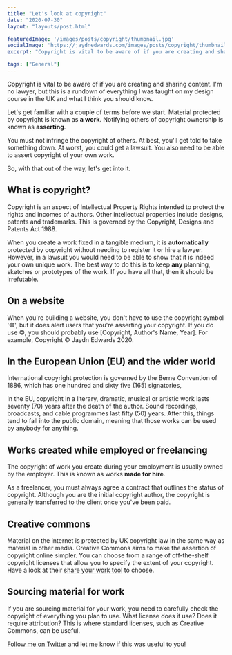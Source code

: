 ```yaml
---
title: "Let's look at copyright"
date: "2020-07-30"
layout: "layouts/post.html"

featuredImage: '/images/posts/copyright/thumbnail.jpg'
socialImage: 'https://jaydnedwards.com/images/posts/copyright/thumbnail.jpg'
excerpt: "Copyright is vital to be aware of if you are creating and sharing content. I'm no lawyer, but this is a rundown of everything I was taught on my design course in the UK and what I think you should know."

tags: ["General"]
---
```


Copyright is vital to be aware of if you are creating and sharing content. I'm no lawyer, but this is a rundown of everything I was taught on my design course in the UK and what I think you should know.

Let's get familiar with a couple of terms before we start. Material protected by copyright is known as **a work**. Notifying others of copyright ownership is known as **asserting**.

You must not infringe the copyright of others. At best, you'll get told to take something down. At worst, you could get a lawsuit. You also need to be able to assert copyright of your own work. 

So, with that out of the way, let's get into it.

## What is copyright?

Copyright is an aspect of Intellectual Property Rights intended to protect the rights and incomes of authors. Other intellectual properties include designs, patents and trademarks. This is governed by the <span class="highlight">Copyright, Designs and Patents Act 1988</span>. 

When you create a work fixed in a tangible medium, it is **automatically** protected by copyright without needing to register it or hire a lawyer. However, in a lawsuit you would need to be able to show that it is indeed your own unique work. The best way to do this is to keep **any** planning, sketches or prototypes of the work. If you have all that, then it should be irrefutable.

## On a website

When you're building a website, you don't have to use the copyright symbol '©️', but it does alert users that you're asserting your copyright. If you do use ©️, you should probably use [Copyright, Author's Name, Year]. For example, <span class="highlight">Copyright ©️ Jaydn Edwards 2020</span>. 

## In the European Union (EU) and the wider world

International copyright protection is governed by the Berne Convention of 1886, which has one hundred and sixty five (165) signatories, 

In the EU, copyright in a literary, dramatic, musical or artistic work lasts seventy (70) years after the death of the author. Sound recordings, broadcasts, and cable programmes last fifty (50) years. After this, things tend to fall into the public domain, meaning that those works can be used by anybody for anything.

## Works created while employed or freelancing

The copyright of work you create during your employment is usually owned by the employer. This is known as works **made for hire**.

As a freelancer, you must always agree a contract that outlines the status of copyright. Although you are the initial copyright author, the copyright is generally transferred to the client once you've been paid. 

## Creative commons

Material on the internet is protected by UK copyright law in the same way as material in other media. Creative Commons aims to make the assertion of copyright online simpler. You can choose from a range of off-the-shelf copyright licenses that allow you to specify the extent of your copyright. Have a look at their [share your work tool](https://creativecommons.org/share-your-work/) to choose.

## Sourcing material for work

If you are sourcing material for your work, you need to carefully check the copyright of everything you plan to use. What license does it use? Does it require attribution? This is where standard licenses, such as Creative Commons, can be useful.

[Follow me on Twitter](https://twitter.com/Jaydn_Edwards) and let me know if this was useful to you!